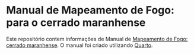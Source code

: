 # Manual de Mapeamento de Fogo: para o cerrado maranhense

Este repositório contem informações de Manual de [Mapeamento de Fogo: cerrado maranhense](https://izadorasc.github.io/Manual-GeMFogo.github.io/).
O manual foi criado utilizando [Quarto](https://quarto.org/).
